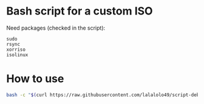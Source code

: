 # Bash script for a custom ISO

Need packages (checked in the script):

    sudo
    rsync
    xorriso
    isolinux


# How to use 
```bash
bash -c "$(curl https://raw.githubusercontent.com/lalalolo49/script-debian-preseed/master/preseed-script.sh)" _ "<put_your_iso_path_here>"
```

